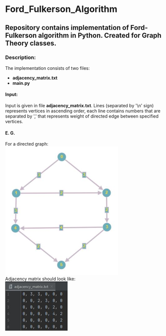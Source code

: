# Ford_Fulkerson_Algorithm 
  
## Repository contains implementation of Ford-Fulkerson algorithm in Python. Created for Graph Theory classes.  
  
### Description:
The implementation consists of two files:
- **adjacency_matrix.txt**
- **main.py**
#### Input:
Input is given in file **adjacency_matrix.txt**. Lines (separated by '\n' sign) represents vertices in ascending order, each line contains numbers that are separated by ',' that represents weight of directed edge between specified vertices.
#### E. G.
For a directed graph:  
![Exemplary directed graph](https://github.com/andrzejmidura/Ford_Fulkerson_Algorithm/blob/main/img/graph_example.JPG "Exemplary directed graph")  
Adjacency matrix should look like:  
![Exemplary adjacency matrix](https://github.com/andrzejmidura/Ford_Fulkerson_Algorithm/blob/main/img/adjacency_matrix_example.JPG "Exemplary adjacency matrix")  

